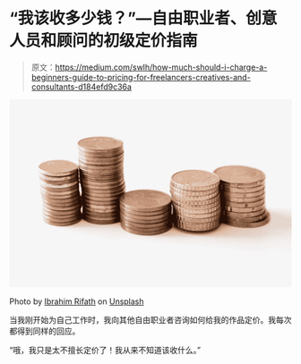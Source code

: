# “我该收多少钱？”—自由职业者、创意人员和顾问的初级定价指南

> 原文：<https://medium.com/swlh/how-much-should-i-charge-a-beginners-guide-to-pricing-for-freelancers-creatives-and-consultants-d184efd9c36a>

![](img/1f7abcddbfb09245bab021c828e94217.png)

Photo by [Ibrahim Rifath](https://unsplash.com/photos/OApHds2yEGQ?utm_source=unsplash&utm_medium=referral&utm_content=creditCopyText) on [Unsplash](https://unsplash.com/search/photos/money?utm_source=unsplash&utm_medium=referral&utm_content=creditCopyText)

当我刚开始为自己工作时，我向其他自由职业者咨询如何给我的作品定价。我每次都得到同样的回应。

“哦，我只是太不擅长定价了！我从来不知道该收什么。”